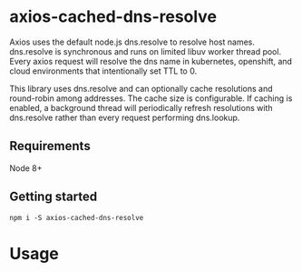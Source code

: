 # axios-cached-dns-resolve

Axios uses the default node.js dns.resolve to resolve host names.
dns.resolve is synchronous and runs on limited libuv worker thread pool.
Every axios request will resolve the dns name in kubernetes, openshift, and cloud environments that intentionally set TTL to 0.

This library uses dns.resolve and can optionally cache resolutions and round-robin among addresses. The cache size is configurable.
If caching is enabled, a background thread will periodically refresh resolutions with dns.resolve rather than every request performing dns.lookup.

## Requirements

Node 8+

## Getting started

```console
npm i -S axios-cached-dns-resolve
```

# Usage

```javascript

```
